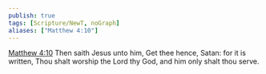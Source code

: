 ```yaml
---
publish: true
tags: [Scripture/NewT, noGraph]
aliases: ["Matthew 4:10"]
---
```

[Matthew 4:10](https://churchofjesuschrist.org/study/scriptures/nt/matt/4?lang=eng&id=p10#p10) Then saith Jesus unto him, Get thee hence, Satan: for it is written, Thou shalt worship the Lord thy God, and him only shalt thou serve.
